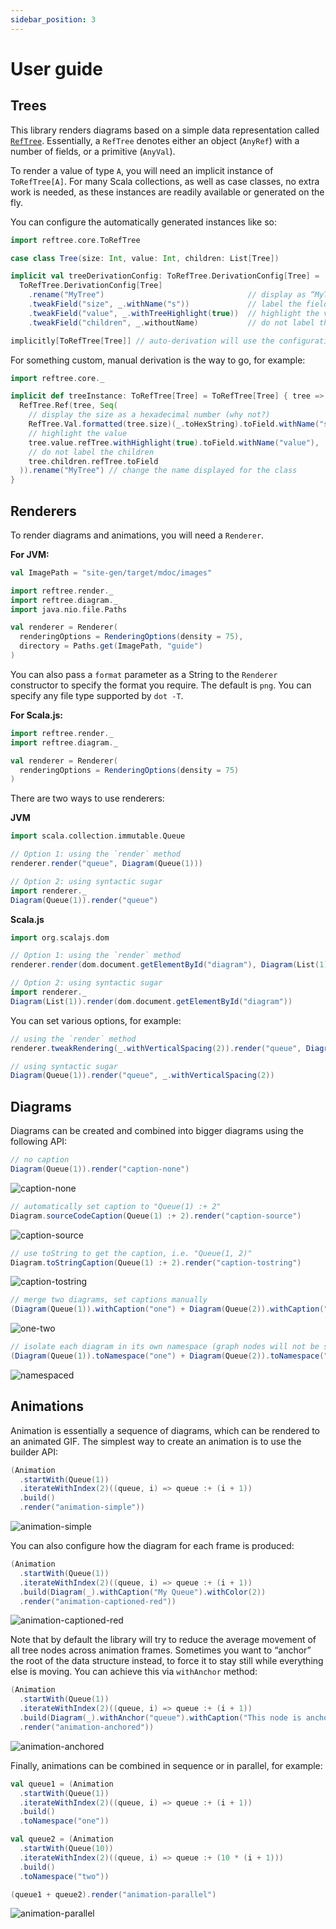 ```yaml
---
sidebar_position: 3
---
```


# User guide

## Trees

This library renders diagrams based on a simple data representation called
[`RefTree`](https://github.com/stanch/reftree/blob/master/core/src/main/scala/reftree/core/RefTree.scala).
Essentially, a `RefTree` denotes either an object (`AnyRef`) with a number of fields,
or a primitive (`AnyVal`).

To render a value of type `A`, you will need an implicit instance of `ToRefTree[A]`.
For many Scala collections, as well as case classes, no extra work is needed,
as these instances are readily available or generated on the fly.

You can configure the automatically generated instances like so:

```scala mdoc:silent
import reftree.core.ToRefTree

case class Tree(size: Int, value: Int, children: List[Tree])

implicit val treeDerivationConfig: ToRefTree.DerivationConfig[Tree] =
  ToRefTree.DerivationConfig[Tree]
    .rename("MyTree")                                // display as “MyTree”
    .tweakField("size", _.withName("s"))             // label the field “s”, instead of “size”
    .tweakField("value", _.withTreeHighlight(true))  // highlight the value
    .tweakField("children", _.withoutName)           // do not label the “children” field

implicitly[ToRefTree[Tree]] // auto-derivation will use the configuration above
```

For something custom, manual derivation is the way to go, for example:

```scala mdoc:silent
import reftree.core._

implicit def treeInstance: ToRefTree[Tree] = ToRefTree[Tree] { tree =>
  RefTree.Ref(tree, Seq(
    // display the size as a hexadecimal number (why not?)
    RefTree.Val.formatted(tree.size)(_.toHexString).toField.withName("s"),
    // highlight the value
    tree.value.refTree.withHighlight(true).toField.withName("value"),
    // do not label the children
    tree.children.refTree.toField
  )).rename("MyTree") // change the name displayed for the class
}
```

## Renderers

To render diagrams and animations, you will need a `Renderer`.

**For JVM:**

```scala mdoc:invisible
val ImagePath = "site-gen/target/mdoc/images"
```

```scala mdoc:silent
import reftree.render._
import reftree.diagram._
import java.nio.file.Paths

val renderer = Renderer(
  renderingOptions = RenderingOptions(density = 75),
  directory = Paths.get(ImagePath, "guide")
)
```

You can also pass a `format` parameter as a String to the `Renderer` constructor
to specify the format you require. The default is `png`. You can specify any
file type supported by `dot -T`.

**For Scala.js:**

```scala
import reftree.render._
import reftree.diagram._

val renderer = Renderer(
  renderingOptions = RenderingOptions(density = 75)
)
```

There are two ways to use renderers:

**JVM**

```scala mdoc:silent
import scala.collection.immutable.Queue

// Option 1: using the `render` method
renderer.render("queue", Diagram(Queue(1)))

// Option 2: using syntactic sugar
import renderer._
Diagram(Queue(1)).render("queue")
```

**Scala.js**

```scala
import org.scalajs.dom

// Option 1: using the `render` method
renderer.render(dom.document.getElementById("diagram"), Diagram(List(1)))

// Option 2: using syntactic sugar
import renderer._
Diagram(List(1)).render(dom.document.getElementById("diagram"))
```

You can set various options, for example:

```scala mdoc:silent
// using the `render` method
renderer.tweakRendering(_.withVerticalSpacing(2)).render("queue", Diagram(Queue(1)))

// using syntactic sugar
Diagram(Queue(1)).render("queue", _.withVerticalSpacing(2))
```

## Diagrams

Diagrams can be created and combined into bigger diagrams using the following API:

```scala mdoc:silent
// no caption
Diagram(Queue(1)).render("caption-none")
```

![caption-none](images/guide/caption-none.png)

```scala mdoc:silent
// automatically set caption to "Queue(1) :+ 2"
Diagram.sourceCodeCaption(Queue(1) :+ 2).render("caption-source")
```

![caption-source](images/guide/caption-source.png)

```scala mdoc:silent
// use toString to get the caption, i.e. "Queue(1, 2)"
Diagram.toStringCaption(Queue(1) :+ 2).render("caption-tostring")
```

![caption-tostring](images/guide/caption-tostring.png)

```scala mdoc:silent
// merge two diagrams, set captions manually
(Diagram(Queue(1)).withCaption("one") + Diagram(Queue(2)).withCaption("two")).render("one-two")
```

![one-two](images/guide/one-two.png)

```scala mdoc:silent
// isolate each diagram in its own namespace (graph nodes will not be shared across them)
(Diagram(Queue(1)).toNamespace("one") + Diagram(Queue(2)).toNamespace("two")).render("namespaced")
```

![namespaced](images/guide/namespaced.png)

## Animations

Animation is essentially a sequence of diagrams, which can be rendered to an animated GIF.
The simplest way to create an animation is to use the builder API:

```scala mdoc:silent
(Animation
  .startWith(Queue(1))
  .iterateWithIndex(2)((queue, i) => queue :+ (i + 1))
  .build()
  .render("animation-simple"))
```

![animation-simple](images/guide/animation-simple.gif)

You can also configure how the diagram for each frame is produced:

```scala mdoc:silent
(Animation
  .startWith(Queue(1))
  .iterateWithIndex(2)((queue, i) => queue :+ (i + 1))
  .build(Diagram(_).withCaption("My Queue").withColor(2))
  .render("animation-captioned-red"))
```

![animation-captioned-red](images/guide/animation-captioned-red.gif)

Note that by default the library will try to reduce the average movement of
all tree nodes across animation frames. Sometimes you want to “anchor”
the root of the data structure instead, to force it to stay still
while everything else is moving. You can achieve this via `withAnchor` method:

```scala mdoc:silent
(Animation
  .startWith(Queue(1))
  .iterateWithIndex(2)((queue, i) => queue :+ (i + 1))
  .build(Diagram(_).withAnchor("queue").withCaption("This node is anchored!"))
  .render("animation-anchored"))
```

![animation-anchored](images/guide/animation-anchored.gif)

Finally, animations can be combined in sequence or in parallel, for example:

```scala mdoc:silent
val queue1 = (Animation
  .startWith(Queue(1))
  .iterateWithIndex(2)((queue, i) => queue :+ (i + 1))
  .build()
  .toNamespace("one"))

val queue2 = (Animation
  .startWith(Queue(10))
  .iterateWithIndex(2)((queue, i) => queue :+ (10 * (i + 1)))
  .build()
  .toNamespace("two"))

(queue1 + queue2).render("animation-parallel")
```

![animation-parallel](images/guide/animation-parallel.gif)
